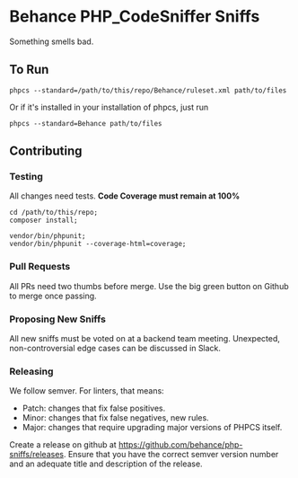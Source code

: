 Behance PHP_CodeSniffer Sniffs
==========

Something smells bad.

## To Run
```
phpcs --standard=/path/to/this/repo/Behance/ruleset.xml path/to/files
```

Or if it's installed in your installation of phpcs, just run
```
phpcs --standard=Behance path/to/files
```

## Contributing

### Testing

All changes need tests. **Code Coverage must remain at 100%**

```
cd /path/to/this/repo;
composer install;

vendor/bin/phpunit;
vendor/bin/phpunit --coverage-html=coverage;
```

### Pull Requests

All PRs need two thumbs before merge. Use the big green button on Github to merge once passing.

### Proposing New Sniffs

All new sniffs must be voted on at a backend team meeting. Unexpected, non-controversial edge cases can be discussed in Slack.

### Releasing

We follow semver. For linters, that means:

* Patch: changes that fix false positives.
* Minor: changes that fix false negatives, new rules.
* Major: changes that require upgrading major versions of PHPCS itself.

Create a release on github at https://github.com/behance/php-sniffs/releases. Ensure that you have the correct semver version number and an adequate title and description of the release.